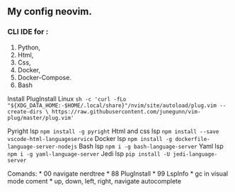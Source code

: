 ## My config neovim.

### CLI IDE for :
1. Python, 
2. Html, 
3. Css, 
4. Docker, 
5. Docker-Compose.
6. Bash


Install PlugInstall Linux `sh -c 'curl -fLo "${XDG_DATA_HOME:-$HOME/.local/share}"/nvim/site/autoload/plug.vim --create-dirs \
       https://raw.githubusercontent.com/junegunn/vim-plug/master/plug.vim'`

Pyright lsp `npm install -g pyright`
Html and css lsp `npm install --save vscode-html-languageservice`
Docker lsp `npm install -g dockerfile-language-server-nodejs`
Bash lsp `npm i -g bash-language-server`
Yaml lsp `npm i -g yaml-language-server`
Jedi lsp `pip install -U jedi-language-server`


Comands:
    * 00 navigate nerdtree
    * 88 PlugInstall 
    * 99 LspInfo
    * gc in visual mode coment
    * up, down, left, right, navigate autocomplete

